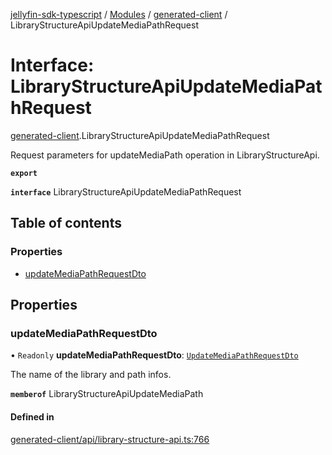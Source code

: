 [jellyfin-sdk-typescript](../README.md) / [Modules](../modules.md) / [generated-client](../modules/generated_client.md) / LibraryStructureApiUpdateMediaPathRequest

# Interface: LibraryStructureApiUpdateMediaPathRequest

[generated-client](../modules/generated_client.md).LibraryStructureApiUpdateMediaPathRequest

Request parameters for updateMediaPath operation in LibraryStructureApi.

**`export`**

**`interface`** LibraryStructureApiUpdateMediaPathRequest

## Table of contents

### Properties

- [updateMediaPathRequestDto](generated_client.LibraryStructureApiUpdateMediaPathRequest.md#updatemediapathrequestdto)

## Properties

### updateMediaPathRequestDto

• `Readonly` **updateMediaPathRequestDto**: [`UpdateMediaPathRequestDto`](generated_client.UpdateMediaPathRequestDto.md)

The name of the library and path infos.

**`memberof`** LibraryStructureApiUpdateMediaPath

#### Defined in

[generated-client/api/library-structure-api.ts:766](https://github.com/thornbill/jellyfin-sdk-typescript/blob/644c849/src/generated-client/api/library-structure-api.ts#L766)
